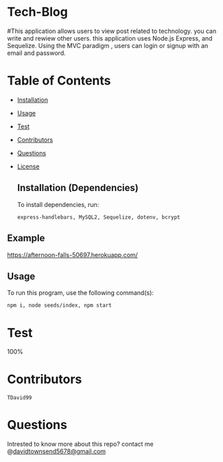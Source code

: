 # Tech-Blog

#This application allows users to view post related to technology. you can write and rewiew other users.
this application uses Node.js Express, and Sequelize. Using the MVC paradigm , users can login or signup with an email and password. 
# Table of Contents

- [Installation](#installation)
- [Usage](#usage)
- [Test](#test)
- [Contributors](#contributors)
- [Questions](#questions)
- [License](#license)

  ## Installation (Dependencies)

  To install dependencies, run:

  ```
  express-handlebars, MySQL2, Sequelize, dotenv, bcrypt
  ```
## Example 
 https://afternoon-falls-50697.herokuapp.com/



  ## Usage

  To run this program, use the following command(s):

  ```
  npm i, node seeds/index, npm start
  ```
  
  # Test

  100%

  # Contributors
    TDavid99
  # Questions
  Intrested to know more about this repo?
  contact me @davidtownsend5678@gmail.com
